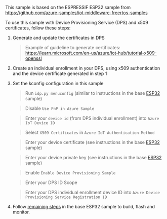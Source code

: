 

This sample is based on the ESPRESSIF ESP32 sample from https://github.com/azure-samples/iot-middleware-freertos-samples

To use this sample with Device Provisioning Service (DPS) and x509 certificates, follow these steps:

1. Generate and update the certificates in DPS
    > Example of guideline to generate certificates: https://learn.microsoft.com/en-us/azure/iot-hub/tutorial-x509-openssl
2. Create an individual enrollment in your DPS, using x509 authentication and the device certificate generated in step 1
3. Set the kconfig configuration in this sample
    > Run `idp.py menuconfig` (similar to instructions in the base [ESP32](https://github.com/Azure-Samples/iot-middleware-freertos-samples/tree/main/demos/projects/ESPRESSIF/esp32#update-sample-configuration) sample)

    > Disable `Use PnP in Azure Sample`

    > Enter your `device id` (from DPS individual enrollment) into `Azure IoT Device ID`

    > Select `X509 Certificates` in `Azure IoT Authentication Method`

    > Enter your device certificate (see instructions in the base [ESP32](https://github.com/Azure-Samples/iot-middleware-freertos-samples/tree/main/demos/projects/ESPRESSIF/esp32#update-sample-configuration) sample)

    > Enter your device private key (see instructions in the base [ESP32](https://github.com/Azure-Samples/iot-middleware-freertos-samples/tree/main/demos/projects/ESPRESSIF/esp32#update-sample-configuration) sample)

    > Enable `Enable Device Provisioning Sample`

    > Enter your DPS ID Scope

    > Enter your DPS individual enrollment device ID into `Azure Device Provisioning Service Registration ID`

4. Follow [remaining steps](https://github.com/Azure-Samples/iot-middleware-freertos-samples/tree/main/demos/projects/ESPRESSIF/esp32#build-the-image) in the base ESP32 sample to build, flash and monitor.
